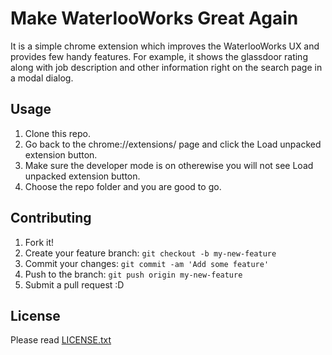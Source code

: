 # Make WaterlooWorks Great Again

It is a simple chrome extension which improves the WaterlooWorks UX and provides few handy features. For example,
it shows the glassdoor rating along with job description and other information right on the search page in a modal dialog.

## Usage

1) Clone this repo.
2) Go back to the chrome://extensions/ page and click the Load unpacked extension button.
3) Make sure the developer mode is on otherewise you will not see Load unpacked extension button.
4) Choose the repo folder and you are good to go.

## Contributing

1. Fork it!
2. Create your feature branch: `git checkout -b my-new-feature`
3. Commit your changes: `git commit -am 'Add some feature'`
4. Push to the branch: `git push origin my-new-feature`
5. Submit a pull request :D

## License

Please read [LICENSE.txt](/LICENSE.txt)
